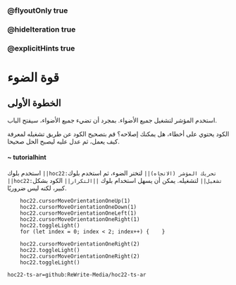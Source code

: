 ### @flyoutOnly true
### @hideIteration true
### @explicitHints true


# قوة الضوء

## الخطوة الأولى
استخدم المؤشر لتشغيل جميع الأضواء. بمجرد أن تضيء جميع الأضواء، سيفتح الباب.

الكود يحتوي على أخطاء، هل يمكنك إصلاحه؟ قم بتصحيح الكود عن طريق تشغيله لمعرفة كيف يعمل، ثم عدل عليه ليصبح الحل صحيحا.

#### ~ tutorialhint  
استخدم بلوك ``||hoc22:تحريك المؤشر (الاتجاه)||`` لتختر الضوء، ثم استخدم بلوك  ``||hoc22:تشغيل||`` لتشغيله. يمكن أن يسهل استخدام بلوك ``||التكرار||`` الكود بشكل كبير، لكنه ليس ضروريًا.


```ghost
    hoc22.cursorMoveOrientationOneUp(1)
    hoc22.cursorMoveOrientationOneDown(1)
    hoc22.cursorMoveOrientationOneLeft(1)
    hoc22.cursorMoveOrientationOneRight(1)
    hoc22.toggleLight()
    for (let index = 0; index < 2; index++) {    }
```
```template  
    hoc22.cursorMoveOrientationOneRight(2)   
    hoc22.toggleLight() 
    hoc22.cursorMoveOrientationOneRight(2)   
    hoc22.toggleLight()        
```
```package
hoc22-ts-ar=github:ReWrite-Media/hoc22-ts-ar
```